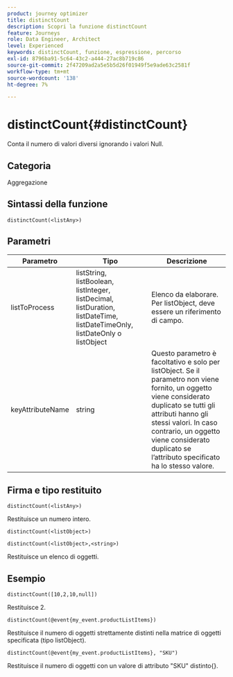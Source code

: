 ```yaml
---
product: journey optimizer
title: distinctCount
description: Scopri la funzione distinctCount
feature: Journeys
role: Data Engineer, Architect
level: Experienced
keywords: distinctCount, funzione, espressione, percorso
exl-id: 8796ba91-5c64-43c2-a444-27ac8b719c86
source-git-commit: 2f47209ad2a5e5b5d26f01949f5e9ade63c2581f
workflow-type: tm+mt
source-wordcount: '138'
ht-degree: 7%

---
```


# distinctCount{#distinctCount}

Conta il numero di valori diversi ignorando i valori Null.

## Categoria

Aggregazione

## Sintassi della funzione

`distinctCount(<listAny>)`

## Parametri

| Parametro | Tipo | Descrizione |
|-----------|------------------|------------------|
| listToProcess | listString, listBoolean, listInteger, listDecimal, listDuration, listDateTime, listDateTimeOnly, listDateOnly o listObject | Elenco da elaborare. Per listObject, deve essere un riferimento di campo. |
| keyAttributeName | string | Questo parametro è facoltativo e solo per listObject. Se il parametro non viene fornito, un oggetto viene considerato duplicato se tutti gli attributi hanno gli stessi valori. In caso contrario, un oggetto viene considerato duplicato se l’attributo specificato ha lo stesso valore. |

## Firma e tipo restituito

`distinctCount(<listAny>)`

Restituisce un numero intero.

`distinctCount(<listObject>)`

`distinctCount(<listObject>,<string>)`

Restituisce un elenco di oggetti.


## Esempio

`distinctCount([10,2,10,null])`

Restituisce 2.

`distinctCount(@event{my_event.productListItems})`

Restituisce il numero di oggetti strettamente distinti nella matrice di oggetti specificata (tipo listObject).

`distinctCount(@event{my_event.productListItems}, "SKU")`

Restituisce il numero di oggetti con un valore di attributo &quot;SKU&quot; distinto{}.
